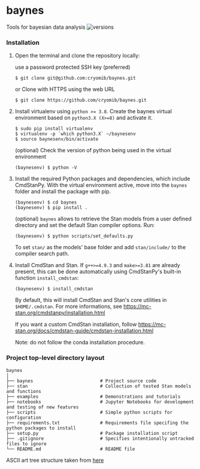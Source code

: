 # baynes
Tools for bayesian data analysis
![versions](https://img.shields.io/pypi/pyversions/pybadges.svg)

### Installation
1. Open the terminal and clone the repository locally:

   use a password protected SSH key (preferred)
   ```
   $ git clone git@github.com:cryomib/baynes.git
   ```
   or Clone with HTTPS using the web URL
   ```
   $ git clone https://github.com/cryomib/baynes.git
   ```

2. Install virtualenv using `python >= 3.8`. Create the baynes virtual environment based on `python3.X (X>=8)` and activate it.

   ```
   $ sudo pip install virtualenv
   $ virtualenv -p `which python3.X` ~/baynesenv
   $ source baynesenv/bin/activate
   ```
   (optional) Check the version of python being used in the virtual environment
   ```
   (baynesenv) $ python -V
   ```

3. Install the required Python packages and dependencies, which include CmdStanPy. With the virtual environment active, move into the `baynes` folder and install the package with pip.
   ```
   (baynesenv) $ cd baynes
   (baynesenv) $ pip install .
   ```
   (optional) `baynes` allows to retrieve the Stan models from a user defined directory and set the default Stan compiler options. Run:
   ```
   (baynesenv) $ python scripts/set_defaults.py
   ```
   To set `stan/` as the models' base folder and add `stan/include/` to the compiler search path.

4. Install CmdStan and Stan. If `g++>=4.9.3` and `make>=3.81` are already present, this can be done automatically using CmdStanPy's built-in function `install_cmdstan`:
   ```
   (baynesenv) $ install_cmdstan
   ```
   By default, this will install CmdStan and Stan's core utilities in `$HOME/.cmdstan`. For more informations, see https://mc-stan.org/cmdstanpy/installation.html

   If you want a custom CmdStan installation, follow https://mc-stan.org/docs/cmdstan-guide/cmdstan-installation.html

   Note: do not follow the conda installation procedure.

### Project top-level directory layout

    baynes
    │
    ├── baynes                         # Project source code
    ├── stan                           # Collection of tested Stan models and functions
    ├── examples                       # Demonstrations and tutorials
    ├── notebooks                      # Jupyter Notebooks for development and testing of new features
    ├── scripts                        # Simple python scripts for configuration
    ├── requirements.txt               # Requirements file specifing the python packages to install
    ├── setup.py                       # Package installation script
    ├── .gitignore                     # Specifies intentionally untracked files to ignore
    └── README.md                      # README file

 ASCII art tree structure taken from [here](https://codepen.io/patrickhlauke/pen/azbYWZ)